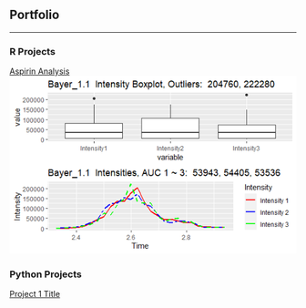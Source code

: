 ## Portfolio


---


### R Projects


[Aspirin Analysis](/rprojects/aspirin.rmd)
<img src="/rproject/Bayer.png" style="width:600px,height:400px;">


### Python Projects
[Project 1 Title](http://example.com)
